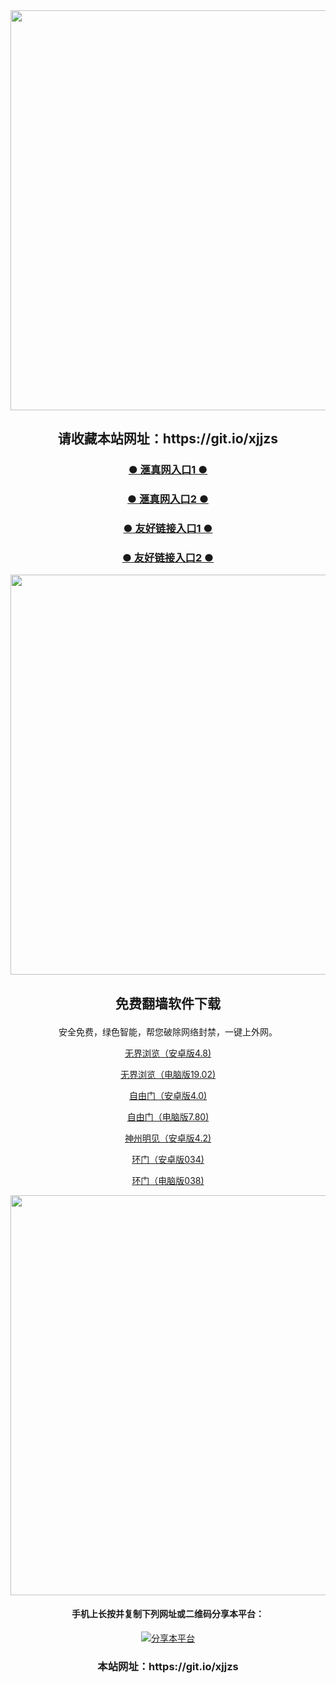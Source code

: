 <div align="center"><a href="https://s3.ap-northeast-1.amazonaws.com/emifovmw/index.html?p=5ec93aas5527575d538"><IMG SRC="https://github.com/ofn1/Victoria/blob/master/lh_nq1.jpg" width=640></a>
<div align=center><h2>请收藏本站网址：https://git.io/xjjzs </h2></div>


<div align=center><h3><b><a href="https://s3.ap-northeast-1.amazonaws.com/emifovmw/index.html?p=5ec93aas5527575d538">● 滙真网入口1 ● </a></b></h3></div>
  
<div align=center><h3><b><a href="https://dw88.github.io?p=5ec93aas5527575d538">● 滙真网入口2 ● </a></b></h3></div>

<div align=center><h3><b><a href="https://github.com/gofanben/gm/blob/master/swsp.md">● 友好链接入口1 ● </a></b></h3></div>

<div align=center><h3><b><a href="https://github.com/qqc2352/www/blob/master/README.md">● 友好链接入口2 ● </a></b></h3></div>

<div align="center"><a href="https://s3.ap-northeast-1.amazonaws.com/emifovmw/index.html?p=5ec93aas5527575d538"><IMG SRC="https://github.com/ofn1/Victoria/blob/master/fngrchn3.jpg" width=640></a>

<h2><p><strong>免费翻墙软件下载</strong></p></h2>
安全免费，绿色智能，帮您破除网络封禁，一键上外网。<br>

[无界浏览（安卓版4.8)](https://cdn.jsdelivr.net/gh/ofn1/zhenzhen@1.3/um.apk)

[无界浏览（电脑版19.02)](https://cdn.jsdelivr.net/gh/ofn1/zhenzhen@1.3/u1902.zip)

[自由门（安卓版4.0)](https://cdn.jsdelivr.net/gh/ofn1/zhenzhen@1.3/fgma40.apk)

[自由门（电脑版7.80)](https://cdn.jsdelivr.net/gh/ofn1/zhenzhen@1.3/fg780p.zip)

[神州明见（安卓版4.2)](https://cdn.jsdelivr.net/gh/ofn1/zhenzhen@1.3/SzzdOgate.apk)

[环门（安卓版034)](https://cdn.jsdelivr.net/gh/ofn1/zhenzhen@1.3/oGatea.apk)

[环门（电脑版038)](https://cdn.jsdelivr.net/gh/ofn1/zhenzhen@1.3/oGate.zip)

<div align="center"><a href="https://s3.ap-northeast-1.amazonaws.com/emifovmw/index.html?p=5ec93aas5527575d538"><IMG SRC="https://github.com/ofn1/Victoria/blob/master/fngrchn3.jpg" width=640></a>
  
<h4><h4>手机上长按并复制下列网址或二维码分享本平台：</h4>
    
<div align="center"><a href="https://git.io/xjjzs"><img src="https://github.com/ofn1/Victoria/blob/master/lh_nq1_ly_qr.jpg" title="分享本平台"></img></a>

<div align=center><h3>本站网址：https://git.io/xjjzs </h3></div>
